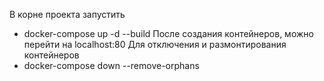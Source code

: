 В корне проекта запустить
- docker-compose up -d --build
После создания контейнеров, можно перейти на localhost:80
Для отключения и размонтирования контейнеров
- docker-compose down --remove-orphans
